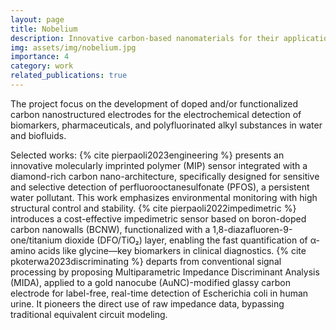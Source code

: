 ```yaml
---
layout: page
title: Nobelium
description: Innovative carbon-based nanomaterials for their application in industry and medicine as sensing devices
img: assets/img/nobelium.jpg
importance: 4
category: work
related_publications: true
--- 
```




The project focus on the development of doped and/or functionalized carbon nanostructured electrodes for the electrochemical detection of biomarkers, pharmaceuticals, and polyfluorinated alkyl substances in water and biofluids.

Selected works:
{% cite pierpaoli2023engineering %} presents an innovative molecularly imprinted polymer (MIP) sensor integrated with a diamond-rich carbon nano-architecture, specifically designed for sensitive and selective detection of perfluorooctanesulfonate (PFOS), a persistent water pollutant. This work emphasizes environmental monitoring with high structural control and stability. {% cite pierpaoli2022impedimetric %}  introduces a cost-effective impedimetric sensor based on boron-doped carbon nanowalls (BCNW), functionalized with a 1,8-diazafluoren-9-one/titanium dioxide (DFO/TiO₂) layer, enabling the fast quantification of α-amino acids like glycine—key biomarkers in clinical diagnostics. {% cite pkoterwa2023discriminating %} departs from conventional signal processing by proposing Multiparametric Impedance Discriminant Analysis (MIDA), applied to a gold nanocube (AuNC)-modified glassy carbon electrode for label-free, real-time detection of Escherichia coli in human urine. It pioneers the direct use of raw impedance data, bypassing traditional equivalent circuit modeling.
